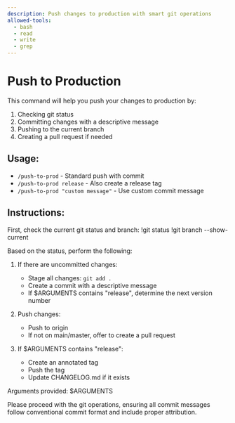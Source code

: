 ```yaml
---
description: Push changes to production with smart git operations
allowed-tools:
  - bash
  - read
  - write
  - grep
---
```


# Push to Production

This command will help you push your changes to production by:
1. Checking git status
2. Committing changes with a descriptive message
3. Pushing to the current branch
4. Creating a pull request if needed

## Usage:
- `/push-to-prod` - Standard push with commit
- `/push-to-prod release` - Also create a release tag
- `/push-to-prod "custom message"` - Use custom commit message

## Instructions:

First, check the current git status and branch:
!git status
!git branch --show-current

Based on the status, perform the following:

1. If there are uncommitted changes:
   - Stage all changes: `git add .`
   - Create a commit with a descriptive message
   - If $ARGUMENTS contains "release", determine the next version number

2. Push changes:
   - Push to origin
   - If not on main/master, offer to create a pull request

3. If $ARGUMENTS contains "release":
   - Create an annotated tag
   - Push the tag
   - Update CHANGELOG.md if it exists

Arguments provided: $ARGUMENTS

Please proceed with the git operations, ensuring all commit messages follow conventional commit format and include proper attribution.
